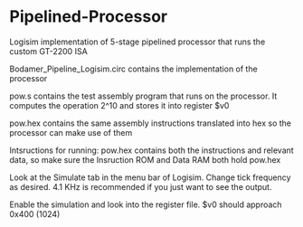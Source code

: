 # Pipelined-Processor
Logisim implementation of 5-stage pipelined processor that runs the custom GT-2200 ISA

Bodamer_Pipeline_Logisim.circ contains the implementation of the processor

pow.s contains the test assembly program that runs on the processor. It computes the operation 2^10 and stores it into register $v0

pow.hex contains the same assembly instructions translated into hex so the processor can make use of them

Intsructions for running:
pow.hex contains both the instructions and relevant data, so make sure the Insruction ROM and Data RAM both hold pow.hex

Look at the Simulate tab in the menu bar of Logisim. Change tick frequency as desired. 4.1 KHz is recommended if you just want to see the output.

Enable the simulation and look into the register file. $v0 should approach 0x400 (1024)
